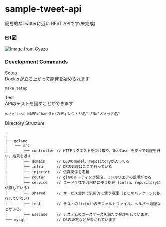# sample-tweet-api
簡易的なTwitterに近い REST APIです(未完成)

### ER図
[![Image from Gyazo](https://i.gyazo.com/9f6d3044cd47abebbf6f7f0a993ce52f.jpg)](https://gyazo.com/9f6d3044cd47abebbf6f7f0a993ce52f)

### Development Commands

Setup <br>
Dockerが立ち上がって開発を始められます
```
make setup
```

Test <br>
APIのテストを回すことができます
```
make test NAME="handlerのディレクトリ名" FN="メソッド名"
```

Directory Structure
```
.
.
├── golang
│   └── src
│       ├── controller // HTTPリクエストを受け取り、UseCase を使って処理を行い、結果を返す 
│       ├── domain     // DDDのmodel、repositoryが入ってる
│       ├── infra      // DBの処理はここで行っている
│       ├── injector   // 依存関係を定義
│       ├── router     // ginのルーティング設定、ミドルウエアの処理がある
│       ├── service    // コード全体で汎用的に使う処理 (infra、repositoryに依存している)
│       ├── shared     // サービス全体で汎用的に使う処理 (どこのパッケージに依存していない)
│       ├── test       // テストのfixtuteのデフォルトファイル、ヘルパー処理などがある。
│       └── usecase    // システムのユースケースを満たす処理をしています。
└── mysql              // DBの設定などが書かれています
```
